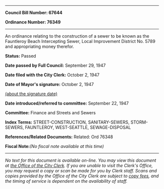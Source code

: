 

********

**Council Bill Number: 67644**
   
**Ordinance Number: 76349**
********

 An ordinance relating to the construction of a sewer to be known as the Fauntleroy Beach Intercepting Sewer, Local Improvement District No. 5789 and appropriating money therefor.

**Status:** Passed
   
**Date passed by Full Council:** September 29, 1947
   
**Date filed with the City Clerk:** October 2, 1947
   
**Date of Mayor's signature:** October 2, 1947
   
[(about the signature date)](/~public/approvaldate.htm)
   
   
   
**Date introduced/referred to committee:** September 22, 1947
   
**Committee:** Finance and Streets and Sewers
   
   
**Index Terms:** STREET-CONSTRUCTION, SANITARY-SEWERS, STORM-SEWERS, FAUNTLEROY, WEST-SEATTLE, SEWAGE-DISPOSAL

**References/Related Documents:** Related: Ord 76348

**Fiscal Note:**_(No fiscal note available at this time)_
********

_No text for this document is available on-line. You may view this document at [the Office of the City Clerk](http://www.seattle.gov/leg/clerk/contactUs.htm). If you are unable to visit the Clerk's Office, you may request a copy or scan be made for you by Clerk staff. Scans and copies provided by the Office of the City Clerk are subject to [copy fees](http://clerk.seattle.gov/~public/clerkfees.htm), and the timing of service is dependent on the availability of staff._

